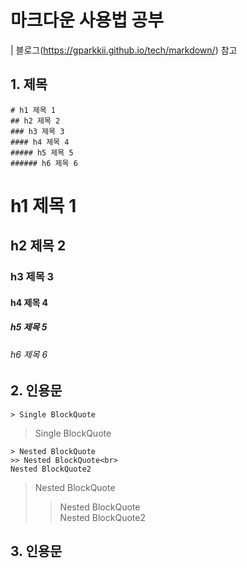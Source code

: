 # 마크다운 사용법 공부
| 블로그(https://gparkkii.github.io/tech/markdown/) 참고

## 1. 제목

```commandline
# h1 제목 1
## h2 제목 2
### h3 제목 3
#### h4 제목 4
##### h5 제목 5
###### h6 제목 6
```
# h1 제목 1
## h2 제목 2
### h3 제목 3
#### h4 제목 4
##### h5 제목 5
###### h6 제목 6

## 2. 인용문
```commandline
> Single BlockQuote
```
> Single BlockQuote

 ```commandline
> Nested BlockQuote
>> Nested BlockQuote<br>
Nested BlockQuote2
```
> Nested BlockQuote
>> Nested BlockQuote<br>
Nested BlockQuote2

## 3. 인용문